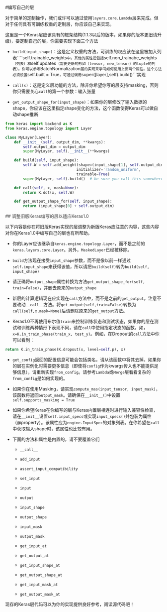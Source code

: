 #编写自己的层


对于简单的定制操作，我们或许可以通过使用```layers.core.Lambda```层来完成。但对于任何具有可训练权重的定制层，你应该自己来实现。

这里是一个Keras层应该具有的框架结构(1.1.3以后的版本，如果你的版本更旧请升级)，要定制自己的层，你需要实现下面三个方法

* ```build(input_shape)```：这是定义权重的方法，可训练的权应该在这里被加入列表````self.trainable_weights```中。其他的属性还包括```self.non_trainabe_weights```（列表）和```self.updates```（需要更新的形如（tensor, new_tensor）的tuple的列表）。你可以参考```BatchNormalization```层的实现来学习如何使用上面两个属性。这个方法必须设置```self.built = True```，可通过调用```super([layer],self).build()```实现

* ```call(x)```：这是定义层功能的方法，除非你希望你写的层支持masking，否则你只需要关心```call```的第一个参数：输入张量

* ```get_output_shape_for(input_shape)```：如果你的层修改了输入数据的shape，你应该在这里指定shape变化的方法，这个函数使得Keras可以做自动shape推断

```python
from keras import backend as K
from keras.engine.topology import Layer

class MyLayer(Layer):
    def __init__(self, output_dim, **kwargs):
        self.output_dim = output_dim
        super(MyLayer, self).__init__(**kwargs)

    def build(self, input_shape):
        self.W = self.add_weight(shape=(input_shape[1], self.output_dim),
                                initializer='random_uniform',
                                trainable=True)
        super(MyLayer, self).build()  # be sure you call this somewhere! 

    def call(self, x, mask=None):
        return K.dot(x, self.W)

    def get_output_shape_for(self, input_shape):
        return (input_shape[0] + self.output_dim)
```
<a name='adjust'>
<font color='#404040'>
## 调整旧版Keras编写的层以适应Keras1.0
</font>
</a>

以下内容是你在将旧版Keras实现的层调整为新版Keras应注意的内容，这些内容对你在Keras1.0中编写自己的层也有所帮助。

* 你的Layer应该继承自```keras.engine.topology.Layer```，而不是之前的```keras.layers.core.Layer```。另外，```MaskedLayer```已经被移除。

* ```build```方法现在接受```input_shape```参数，而不是像以前一样通过```self.input_shape```来获得该值，所以请把```build(self)```转为```build(self, input_shape)```

* 请正确将```output_shape```属性转换为方法```get_output_shape_for(self, train=False)```，并删去原来的```output_shape```

* 新层的计算逻辑现在应实现在```call```方法中，而不是之前的```get_output```。注意不要改动```__call__```方法。将```get_output(self,train=False)```转换为```call(self,x,mask=None)```后请删除原来的```get_output```方法。

* Keras1.0不再使用布尔值```train```来控制训练状态和测试状态，如果你的层在测试和训练两种情形下表现不同，请在```call```中使用指定状态的函数。如，```x=K.in_train_phase(train_x, test_y)```。例如，在Dropout的```call```方法中你可以看到：

```python
return K.in_train_phase(K.dropout(x, level=self.p), x)
```

* ```get_config```返回的配置信息可能会包括类名，请从该函数中将其去掉。如果你的层在实例化时需要更多信息（即使将```config```作为kwargs传入也不能提供足够信息），请重新实现```from_config```。请参考```Lambda```或```Merge```层看看复杂的```from_config```是如何实现的。

* 如果你在使用Masking，请实现```compute_mas(input_tensor, input_mask)```，该函数将返回```output_mask```。请确保在```__init__()```中设置```self.supports_masking = True```

* 如果你希望Keras在你编写的层与Keras内置层相连时进行输入兼容性检查，请在```__init__```设置```self.input_specs```或实现```input_specs()```并包装为属性（@property）。该属性应为```engine.InputSpec```的对象列表。在你希望在```call```中获取输入shape时，该属性也比较有用。

* 下面的方法和属性是内置的，请不要覆盖它们

	* ```__call__```
	
	* ```add_input```
	
	* ```assert_input_compatibility```
	
	* ```set_input```
	
	* ```input```
	
	* ```output```
	
	* ```input_shape```

	* ```output_shape```
	
	* ```input_mask```
	
	* ```output_mask```
	
	* ```get_input_at```
	
	* ```get_output_at```
	
	* ```get_input_shape_at```

	* ```get_output_shape_at```
	
	* ```get_input_mask_at```
	
	* ```get_output_mask_at```
	

现存的Keras层代码可以为你的实现提供良好参考，阅读源代码吧！
